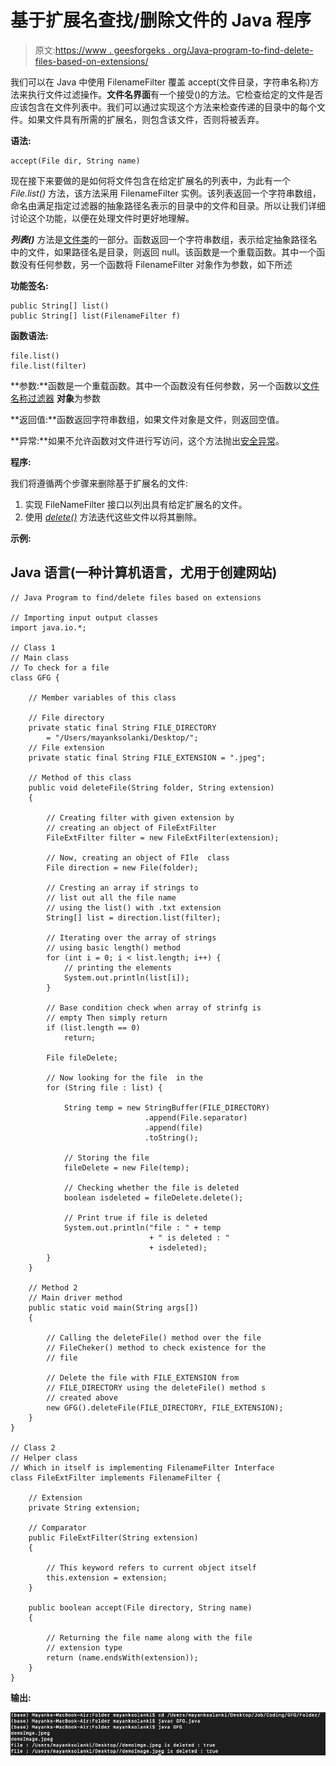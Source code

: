 # 基于扩展名查找/删除文件的 Java 程序

> 原文:[https://www . geesforgeks . org/Java-program-to-find-delete-files-based-on-extensions/](https://www.geeksforgeeks.org/java-program-to-find-delete-files-based-on-extensions/)

我们可以在 Java 中使用 FilenameFilter 覆盖 accept(文件目录，字符串名称)方法来执行文件过滤操作。**文件名界面**有一个接受()的方法。它检查给定的文件是否应该包含在文件列表中。我们可以通过实现这个方法来检查传递的目录中的每个文件。如果文件具有所需的扩展名，则包含该文件，否则将被丢弃。

**语法:**

```
accept(File dir, String name)
```

现在接下来要做的是如何将文件包含在给定扩展名的列表中，为此有一个 *File.list()* 方法，该方法采用 FilenameFilter 实例。该列表返回一个字符串数组，命名由满足指定过滤器的抽象路径名表示的目录中的文件和目录。所以让我们详细讨论这个功能，以便在处理文件时更好地理解。

***列表()*** 方法是[文件类](https://www.geeksforgeeks.org/File-class-in-java/)的一部分。函数返回一个字符串数组，表示给定抽象路径名中的文件，如果路径名是目录，则返回 null。该函数是一个重载函数。其中一个函数没有任何参数，另一个函数将 FilenameFilter 对象作为参数，如下所述

**功能签名:**

```
public String[] list()
public String[] list(FilenameFilter f)
```

**函数语法:**

```
file.list()
file.list(filter)
```

**参数:**函数是一个重载函数。其中一个函数没有任何参数，另一个函数以[文件名称过滤器](https://www.geeksforgeeks.org/file-listfiles-method-in-java-with-examples/) **对象**为参数

**返回值:**函数返回字符串数组，如果文件对象是文件，则返回空值。

**异常:**如果不允许函数对文件进行写访问，这个方法抛出[安全异常](https://www.geeksforgeeks.org/why-does-canvas-todataurl-throws-a-security-exception/)。

**程序:**

我们将遵循两个步骤来删除基于扩展名的文件:

1.  实现 FileNameFilter 接口以列出具有给定扩展名的文件。
2.  使用 [*delete()*](https://www.geeksforgeeks.org/files-delete-method-in-java-with-examples/) 方法迭代这些文件以将其删除。

**示例:**

## Java 语言(一种计算机语言，尤用于创建网站)

```
// Java Program to find/delete files based on extensions

// Importing input output classes
import java.io.*;

// Class 1
// Main class
// To check for a file
class GFG {

    // Member variables of this class

    // File directory
    private static final String FILE_DIRECTORY
        = "/Users/mayanksolanki/Desktop/";
    // File extension
    private static final String FILE_EXTENSION = ".jpeg";

    // Method of this class
    public void deleteFile(String folder, String extension)
    {

        // Creating filter with given extension by
        // creating an object of FileExtFilter
        FileExtFilter filter = new FileExtFilter(extension);

        // Now, creating an object of FIle  class
        File direction = new File(folder);

        // Cresting an array if strings to
        // list out all the file name
        // using the list() with .txt extension
        String[] list = direction.list(filter);

        // Iterating over the array of strings
        // using basic length() method
        for (int i = 0; i < list.length; i++) {
            // printing the elements
            System.out.println(list[i]);
        }

        // Base condition check when array of strinfg is
        // empty Then simply return
        if (list.length == 0)
            return;

        File fileDelete;

        // Now looking for the file  in the
        for (String file : list) {

            String temp = new StringBuffer(FILE_DIRECTORY)
                              .append(File.separator)
                              .append(file)
                              .toString();

            // Storing the file
            fileDelete = new File(temp);

            // Checking whether the file is deleted
            boolean isdeleted = fileDelete.delete();

            // Print true if file is deleted
            System.out.println("file : " + temp
                               + " is deleted : "
                               + isdeleted);
        }
    }

    // Method 2
    // Main driver method
    public static void main(String args[])
    {

        // Calling the deleteFile() method over the file
        // FileCheker() method to check existence for the
        // file

        // Delete the file with FILE_EXTENSION from
        // FILE_DIRECTORY using the deleteFile() method s
        // created above
        new GFG().deleteFile(FILE_DIRECTORY, FILE_EXTENSION);
    }
}

// Class 2
// Helper class
// Which in itself is implementing FilenameFilter Interface
class FileExtFilter implements FilenameFilter {

    // Extension
    private String extension;

    // Comparator
    public FileExtFilter(String extension)
    {

        // This keyword refers to current object itself
        this.extension = extension;
    }

    public boolean accept(File directory, String name)
    {

        // Returning the file name along with the file
        // extension type
        return (name.endsWith(extension));
    }
}
```

**输出:**

![](img/1a36d5506e78a286fb56ef76fd1e1da8.png)